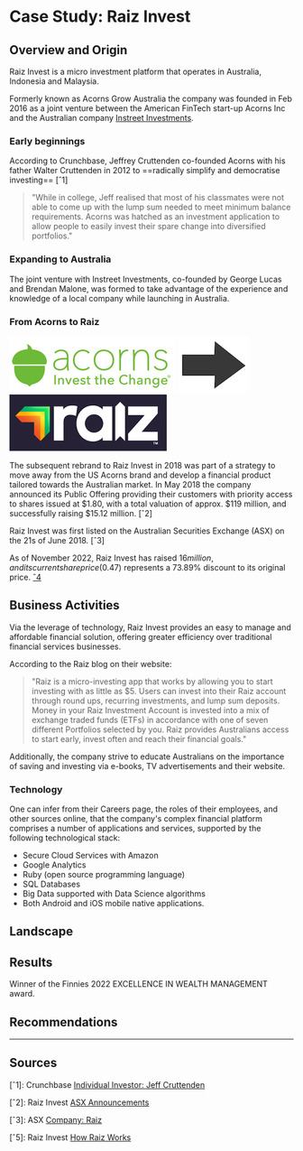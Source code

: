# Case Study: Raiz Invest

## Overview and Origin

Raiz Invest is a micro investment platform that operates in Australia, Indonesia and Malaysia.

Formerly known as Acorns Grow Australia the company was founded in Feb 2016 as a joint venture between the American FinTech start-up Acorns Inc and the Australian company [Instreet Investments](https://www.instreet.com.au).

### Early beginnings
According to Crunchbase, Jeffrey Cruttenden co-founded Acorns with his father Walter Cruttenden in 2012 to ==radically simplify and democratise investing== [ˆ1]
>"While in college, Jeff realised that most of his classmates were not able to come up with the lump sum needed to meet minimum balance requirements. Acorns was hatched as an investment application to allow people to easily invest their spare change into diversified portfolios."

### Expanding to Australia
The joint venture with Instreet Investments, co-founded by George Lucas and Brendan Malone, was formed to take advantage of the experience and knowledge of a local company while launching in Australia.

### From Acorns to Raiz
![Acorns logo](images/Acorns-logo.png) ![Acorns logo](images/arrow-right.png) ![Raiz logo](images/Raiz-logo.png)

The subsequent rebrand to Raiz Invest in 2018 was part of a strategy to move away from the US Acorns brand and develop a financial product tailored towards the Australian market. In May 2018 the company announced its Public Offering providing their customers with priority access to shares issued at $1.80, with a total valuation of approx. $119 million, and successfully raising $15.12 million. [ˆ2] 

Raiz Invest was first listed on the Australian Securities Exchange (ASX) on the 21s of June 2018. [ˆ3]

As of November 2022, Raiz Invest has raised $16 million, and its current share price ($0.47) represents a 73.89% discount to its original price. [ˆ4]


## Business Activities

Via the leverage of technology, Raiz Invest provides an easy to manage and affordable financial solution, offering greater efficiency over traditional financial services businesses.

According to the Raiz blog on their website:
>"Raiz is a micro-investing app that works by allowing you to start investing with as little as $5. Users can invest into their Raiz account through round ups, recurring investments, and lump sum deposits.
Money in your Raiz Investment Account is invested into a mix of exchange traded funds (ETFs) in accordance with one of seven different Portfolios selected by you. Raiz provides Australians access to start early, invest often and reach their financial goals."

Additionally, the company strive to educate Australians on the importance of saving and investing via e-books, TV advertisements and their website.


[//]: # (* Who is the company's intended customer?  Is there any information about the market size of this set of customers?)

[//]: # ()
[//]: # (* What solution does this company offer that their competitors do not or cannot offer? &#40;What is the unfair advantage they utilise?&#41;)

### Technology

[//]: # (* Which technologies are they currently using, and how are they implementing them? &#40;This may take a little bit of sleuthing–– you may want to search the company’s engineering blog or use sites like StackShare to find this information.&#41;)

One can infer from their Careers page, the roles of their employees, and other sources online, that the company's complex financial platform comprises a number of applications and services, supported by the following technological stack:
- Secure Cloud Services with Amazon
- Google Analytics
- Ruby (open source programming language)
- SQL Databases
- Big Data supported with Data Science algorithms
- Both Android and iOS mobile native applications.

## Landscape

[//]: # (* What domain of the financial industry is the company in?)

[//]: # ()
[//]: # (* What have been the major trends and innovations of this domain over the last 5–10 years?)

[//]: # ()
[//]: # (* What are the other major companies in this domain?)


## Results

[//]: # (* What has been the business impact of this company so far?)

[//]: # ()
[//]: # (* What are some of the core metrics that companies in this domain use to measure success? How is your company performing, based on these metrics?)

[//]: # ()
[//]: # (* How is your company performing relative to competitors in the same domain?)

Winner of the Finnies 2022 EXCELLENCE IN WEALTH MANAGEMENT award.

## Recommendations

[//]: # (* If you were to advise the company, what products or services would you suggest they offer? &#40;This could be something that a competitor offers, or use your imagination!&#41;)

[//]: # ()
[//]: # (* Why do you think that offering this product or service would benefit the company?)

[//]: # ()
[//]: # (* What technologies would this additional product or service utilise?)

[//]: # ()
[//]: # (* Why are these technologies appropriate for your solution?)

---
## Sources

[ˆ1]: Crunchbase [Individual Investor: Jeff Cruttenden](https://www.crunchbase.com/person/jeff-cruttenden)

[ˆ2]: Raiz Invest [ASX Announcements](https://raizinvest.com.au/investors/asx-announcements/)

[ˆ3]: ASX [Company: Raiz](https://www2.asx.com.au/markets/company/rzi)

[ˆ4]: ???

[ˆ5]: Raiz Invest [How Raiz Works](https://raizinvest.com.au/blog/how-raiz-works/)